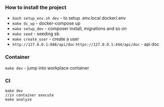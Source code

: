 ### How to install the project
* `bash setup_env.sh dev` - to setup .env.local docker/.env
* `make dc_up` - docker-compose up 
* `make setup_dev` - composer install, migrations and so on
* `make seed` - seeding sb
* `make create_user` - create a user
* `http://127.0.0.1:888/api/doc` `https://127.0.0.1:444/api/doc` - api doc

### Container
`make dev` - jump into workplace container

### CI
```
make dev
//in container execute
make analyze
```
